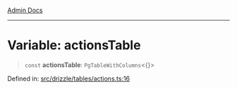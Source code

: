[Admin Docs](/)

***

# Variable: actionsTable

> `const` **actionsTable**: `PgTableWithColumns`\<\{\}\>

Defined in: [src/drizzle/tables/actions.ts:16](https://github.com/PalisadoesFoundation/talawa-api/blob/f1b6ec0d386e11c6dc4f3cf8bb763223ff502e1e/src/drizzle/tables/actions.ts#L16)
